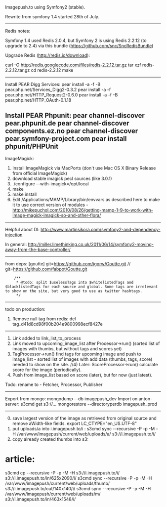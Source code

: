 Imagepush.to using Symfony2 (stable).

Rewrite from symfony 1.4 started 28th of July.

---
Redis notes:

Symfony 1.4 used Redis 2.0.4, but Symfony 2 is using Redis 2.2.12 (to upgrade to 2.4) via this bundle (https://github.com/snc/SncRedisBundle)

Upgrade Redis (http://redis.io/download):

curl -O http://redis.googlecode.com/files/redis-2.2.12.tar.gz
tar xzf redis-2.2.12.tar.gz
cd redis-2.2.12
make

---
Install PEAR Digg Services:
pear install -a -f -B pear.php.net/Services_Digg2-0.3.2
pear install -a -f pear.php.net/HTTP_Request2-0.6.0
pear install -a -f -B pear.php.net/HTTP_OAuth-0.1.18

Install PEAR Phpunit:
pear channel-discover pear.phpunit.de
pear channel-discover components.ez.no
pear channel-discover pear.symfony-project.com
pear install phpunit/PHPUnit
---
ImageMagick:
1) Install ImageMagick via MacPorts (don't use Mac OS X Binary Release from official ImageMagick)
2) download stable imagick pecl sources (like 3.0.1)
3) ./configure --with-imagick=/opt/local
4) make
5) make install
6) Edit /Applications/MAMP/Library/bin/envvars as described here to make it to use correct version of modules - http://mikepuchol.com/2010/08/26/getting-mamp-1-9-to-work-with-image-magick-imagick-so-and-other-flora/

---
Helpful about DI:
http://www.martinsikora.com/symfony2-and-dependency-injection

In general:
http://miller.limethinking.co.uk/2011/06/14/symfony2-moving-away-from-the-base-controller/

---
from deps:
[goutte]
    git=https://github.com/igorw/Goutte.git
//    git=https://github.com/fabpot/Goutte.git

        /**
         * @todo: split $uselessTags into $whitelistedTags and $blacklistedTags for each source and global. Some tags are irrelevant to show on the site, but very good to use as twitter hashtags.
         */
---
todo on production:
1) Remove null tag from redis:
del tag_d41d8cd98f00b204e9800998ecf8427e
---

1) Link added to link_list_to_process
2) Link moved to upcoming_image_list after Processor->run() (sorted list of images with thumbs, but without tags and scores yet)
3) TagProcessor->run() find tags for upcoming image and push to image_list - sorted list of images with add data (thumbs, tags, score) needed to show on the site.
//4) Later: ScoreProcessor->run() calculate score for the image (periodically).
5) Push from image_list based on score (later), but for now (just latest).

Todo:
rename to - Fetcher, Processor, Publisher

---
Export from mongo:
mongodump --db imagepush_dev
Import on anton-server:
s3cmd get s3://...
mongorestore --directoryperdb imagepush_prod

---
0) save largest version of the image as retrieved from original source and remove aWidth-like fields.
export LC_CTYPE="en_US.UTF-8"
1) put uploads/a into i.imagepush.to/i :
s3cmd sync --recursive -P -p -M -H /var/www/imagepush/current/web/uploads/a/ s3://i.imagepush.to/i/
2) copy already created thumbs into s3:
# article:
s3cmd cp --recursive -P -p -M -H s3://i.imagepush.to/i/ s3://i.imagepush.to/in/625x2090/i/
s3cmd sync --recursive -P -p -M -H /var/www/imagepush/current/web/uploads/thumb/ s3://i.imagepush.to/out/140x140/i/
s3cmd sync --recursive -P -p -M -H /var/www/imagepush/current/web/uploads/m/ s3://i.imagepush.to/in/463x1548/i/
